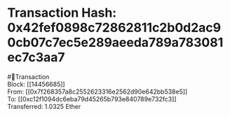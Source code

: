
Transaction Hash: 0x42fef0898c72862811c2b0d2ac90cb07c7ec5e289aeeda789a783081ec7c3aa7
====================================================================================
  
#💸Transaction  
Block: [[14456685]]  
From: [[0x7f268357a8c2552623316e2562d90e642bb538e5]]  
To: [[0xc12f1094dc6eba79d45265b793e840789e732fc3]]  
Transferred: 1.0325 Ether